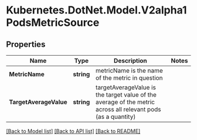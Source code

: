 # Kubernetes.DotNet.Model.V2alpha1PodsMetricSource
## Properties

Name | Type | Description | Notes
------------ | ------------- | ------------- | -------------
**MetricName** | **string** | metricName is the name of the metric in question | 
**TargetAverageValue** | **string** | targetAverageValue is the target value of the average of the metric across all relevant pods (as a quantity) | 

[[Back to Model list]](../README.md#documentation-for-models) [[Back to API list]](../README.md#documentation-for-api-endpoints) [[Back to README]](../README.md)

